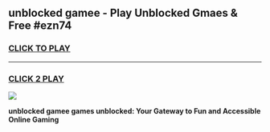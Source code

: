 
## unblocked gamee - Play Unblocked Gmaes & Free #ezn74
<h3>
<a href="https://news.freeplayer.one?title=unblocked_gamee&ref=03M">CLICK TO PLAY</a></h3>
<hr>

<h3>
<a href="https://news.freeplayer.one?title=unblocked_gamee&ref=03M">CLICK 2 PLAY</a>
  
</h3>

<a href="https://news.freeplayer.one?title=unblocked_gamee&ref=03M"><img src="https://clearcache.store/games.png"></a>


**unblocked gamee games unblocked: Your Gateway to Fun and Accessible Online Gaming**
